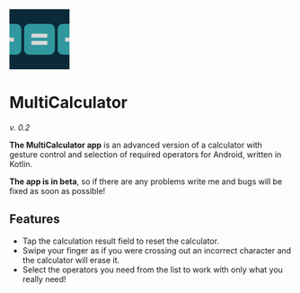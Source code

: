 <img title="" src="https://github.com/nippyfox/MultiCalculator/blob/main/app/src/main/ic_launcher-playstore.png?raw=true" alt="ic_launcher-playstore.png" width="107">

# MultiCalculator

*v. 0.2*

**The MultiCalculator app** is an advanced version of a calculator with gesture control and selection of required operators for Android, written in Kotlin.

**The app is in beta**, so if there are any problems write me and bugs will be fixed as soon as possible!

## Features

- Tap the calculation result field to reset the calculator.
- Swipe your finger as if you were crossing out an incorrect character and the calculator will erase it. 
- Select the operators you need from the list to work with only what you really need!
